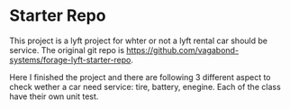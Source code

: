 # Starter Repo
This project is a lyft project for whter or not a lyft rental car should be service. The original git repo is https://github.com/vagabond-systems/forage-lyft-starter-repo.

Here I finished the project and there are following 3 different aspect to check wether a car need service: tire, battery, enegine. Each of the class have their own unit test.  
